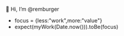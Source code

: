 👋 Hi, I’m @remburger

- focus = {less:"work",more:"value"}
- expect(myWork(Date.now())).toBe(focus)
